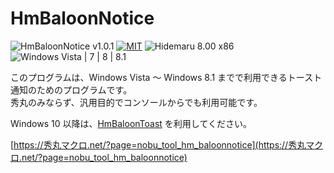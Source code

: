 # HmBaloonNotice

![HmBaloonNotice v1.0.1](https://img.shields.io/badge/HmBaloonNotice-v1.0.1-6479ff.svg)
[![MIT](https://img.shields.io/badge/license-MIT-blue.svg?style=flat)](LICENSE)
![Hidemaru 8.00 x86](https://img.shields.io/badge/Hidemaru-v8.00-6479ff.svg)
![Windows Vista | 7 | 8 | 8.1](https://img.shields.io/badge/Windows-Vista_|_7_|_8_|_8.1-6479ff.svg?logo=windows&logoColor=white)

このプログラムは、Windows Vista ～ Windows 8.1 までで利用できるトースト通知のためのプログラムです。  
秀丸のみならず、汎用目的でコンソールからでも利用可能です。

Windows 10 以降は、<a href="https://秀丸マクロ.net/?page=nobu_tool_hm_baloontoast">HmBaloonToast</a> を利用してください。

[https://秀丸マクロ.net/?page=nobu_tool_hm_baloonnotice](https://秀丸マクロ.net/?page=nobu_tool_hm_baloonnotice)

